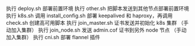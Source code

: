 执行 deploy.sh 部署前置环境 
执行 other.sh 把脚本发送到其他节点部署前置环境 
执行 k8s.sh 调用 install_config.sh 部署 keepalived 和 haproxy，再调用 check.sh 创建高可用脚本 
执行 join_master.sh 证书发送并初始化 k8s 集群 （手动加入集群） 
执行 join_node.sh 发送 admin.cof 证书到另外 node 节点 （手动加入集群） 
执行 cni.sh 部署 flannel 插件
